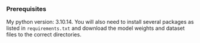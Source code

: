 

### Prerequisites

My python version: 3.10.14. You will also need to install several packages as listed in `requirements.txt` and download the model weights and dataset files to the correct directories.

